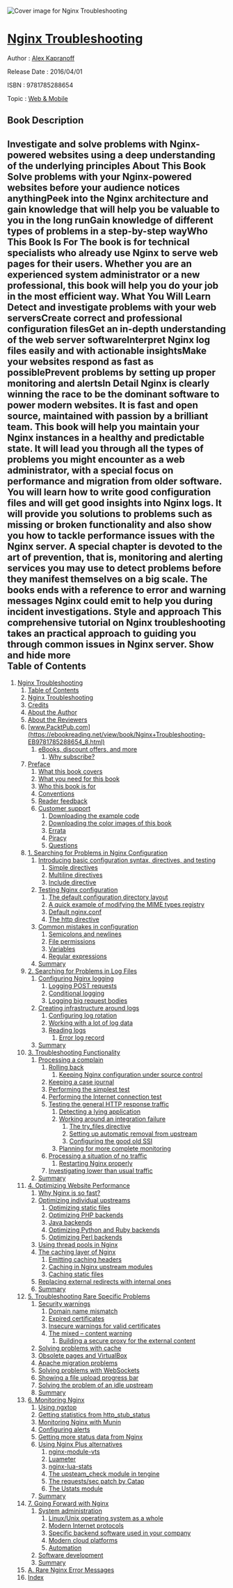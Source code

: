 ![Cover image for Nginx Troubleshooting](https://imgdetail.ebookreading.net/cover/cover/web_mobile/EB9781785288654.jpg)

[Nginx Troubleshooting](https://ebookreading.net/view/book/Nginx+Troubleshooting-EB9781785288654_1.html "Nginx Troubleshooting")
====================================================================================================================

Author : [Alex Kapranoff](https://ebookreading.net/search/author/Alex+Kapranoff)

Release Date : 2016/04/01

ISBN : 9781785288654

Topic : [Web & Mobile](https://ebookreading.net/search/category/web-mobile)

Book Description
-----------------

 Investigate and solve problems with Nginx-powered websites using a deep understanding of the underlying principles
About This Book
Solve problems with your Nginx-powered websites before your audience notices anythingPeek into the Nginx architecture and gain knowledge that will help you be valuable to you in the long runGain knowledge of different types of problems in a step-by-step wayWho This Book Is For
The book is for technical specialists who already use Nginx to serve web pages for their users. Whether you are an experienced system administrator or a new professional, this book will help you do your job in the most efficient way.
What You Will Learn
Detect and investigate problems with your web serversCreate correct and professional configuration filesGet an in-depth understanding of the web server softwareInterpret Nginx log files easily and with actionable insightsMake your websites respond as fast as possiblePrevent problems by setting up proper monitoring and alertsIn Detail
Nginx is clearly winning the race to be the dominant software to power modern websites. It is fast and open source, maintained with passion by a brilliant team. This book will help you maintain your Nginx instances in a healthy and predictable state.
It will lead you through all the types of problems you might encounter as a web administrator, with a special focus on performance and migration from older software.
You will learn how to write good configuration files and will get good insights into Nginx logs. It will provide you solutions to problems such as missing or broken functionality and also show you how to tackle performance issues with the Nginx server. A special chapter is devoted to the art of prevention, that is, monitoring and alerting services you may use to detect problems before they manifest themselves on a big scale. The books ends with a reference to error and warning messages Nginx could emit to help you during incident investigations.
Style and approach 
This comprehensive tutorial on Nginx troubleshooting takes an practical approach to guiding you through common issues in Nginx server.
        Show and hide more                
Table of Contents
-----------------

1. [Nginx Troubleshooting](https://ebookreading.net/view/book/Nginx+Troubleshooting-EB9781785288654_3.html)
    1. [Table of Contents](https://ebookreading.net/view/book/Nginx+Troubleshooting-EB9781785288654_2.html)
    1. [Nginx Troubleshooting](https://ebookreading.net/view/book/Nginx+Troubleshooting-EB9781785288654_4.html)
    1. [Credits](https://ebookreading.net/view/book/Nginx+Troubleshooting-EB9781785288654_5.html)
    1. [About the Author](https://ebookreading.net/view/book/Nginx+Troubleshooting-EB9781785288654_6.html)
    1. [About the Reviewers](https://ebookreading.net/view/book/Nginx+Troubleshooting-EB9781785288654_7.html)
    1. [www.PacktPub.com](https://ebookreading.net/view/book/Nginx+Troubleshooting-EB9781785288654_8.html)
        1. [eBooks, discount offers, and more](https://ebookreading.net/view/book/Nginx+Troubleshooting-EB9781785288654_8.html#ch00lvl1sec01)
            1. [Why subscribe?](https://ebookreading.net/view/book/Nginx+Troubleshooting-EB9781785288654_8.html#ch00lvl2sec01)
    1. [Preface](https://ebookreading.net/view/book/Nginx+Troubleshooting-EB9781785288654_9.html)
        1. [What this book covers](https://ebookreading.net/view/book/Nginx+Troubleshooting-EB9781785288654_9.html#ch00lvl1sec02)
        1. [What you need for this book](https://ebookreading.net/view/book/Nginx+Troubleshooting-EB9781785288654_10.html)
        1. [Who this book is for](https://ebookreading.net/view/book/Nginx+Troubleshooting-EB9781785288654_11.html)
        1. [Conventions](https://ebookreading.net/view/book/Nginx+Troubleshooting-EB9781785288654_12.html)
        1. [Reader feedback](https://ebookreading.net/view/book/Nginx+Troubleshooting-EB9781785288654_13.html)
        1. [Customer support](https://ebookreading.net/view/book/Nginx+Troubleshooting-EB9781785288654_14.html)
            1. [Downloading the example code](https://ebookreading.net/view/book/Nginx+Troubleshooting-EB9781785288654_14.html#ch00lvl2sec02)
            1. [Downloading the color images of this book](https://ebookreading.net/view/book/Nginx+Troubleshooting-EB9781785288654_14.html#ch00lvl2sec03)
            1. [Errata](https://ebookreading.net/view/book/Nginx+Troubleshooting-EB9781785288654_14.html#ch00lvl2sec04)
            1. [Piracy](https://ebookreading.net/view/book/Nginx+Troubleshooting-EB9781785288654_14.html#ch00lvl2sec05)
            1. [Questions](https://ebookreading.net/view/book/Nginx+Troubleshooting-EB9781785288654_14.html#ch00lvl2sec06)
    1. [1. Searching for Problems in Nginx Configuration](https://ebookreading.net/view/book/Nginx+Troubleshooting-EB9781785288654_15.html)
        1. [Introducing basic configuration syntax, directives, and testing](https://ebookreading.net/view/book/Nginx+Troubleshooting-EB9781785288654_15.html#ch01lvl1sec08)
            1. [Simple directives](https://ebookreading.net/view/book/Nginx+Troubleshooting-EB9781785288654_15.html#ch01lvl2sec07)
            1. [Multiline directives](https://ebookreading.net/view/book/Nginx+Troubleshooting-EB9781785288654_15.html#ch01lvl2sec08)
            1. [Include directive](https://ebookreading.net/view/book/Nginx+Troubleshooting-EB9781785288654_15.html#ch01lvl2sec09)
        1. [Testing Nginx configuration](https://ebookreading.net/view/book/Nginx+Troubleshooting-EB9781785288654_16.html)
            1. [The default configuration directory layout](https://ebookreading.net/view/book/Nginx+Troubleshooting-EB9781785288654_16.html#ch01lvl2sec10)
            1. [A quick example of modifying the MIME types registry](https://ebookreading.net/view/book/Nginx+Troubleshooting-EB9781785288654_16.html#ch01lvl2sec11)
            1. [Default nginx.conf](https://ebookreading.net/view/book/Nginx+Troubleshooting-EB9781785288654_16.html#ch01lvl2sec12)
            1. [The http directive](https://ebookreading.net/view/book/Nginx+Troubleshooting-EB9781785288654_16.html#ch01lvl2sec13)
        1. [Common mistakes in configuration](https://ebookreading.net/view/book/Nginx+Troubleshooting-EB9781785288654_17.html)
            1. [Semicolons and newlines](https://ebookreading.net/view/book/Nginx+Troubleshooting-EB9781785288654_17.html#ch01lvl2sec14)
            1. [File permissions](https://ebookreading.net/view/book/Nginx+Troubleshooting-EB9781785288654_17.html#ch01lvl2sec15)
            1. [Variables](https://ebookreading.net/view/book/Nginx+Troubleshooting-EB9781785288654_17.html#ch01lvl2sec16)
            1. [Regular expressions](https://ebookreading.net/view/book/Nginx+Troubleshooting-EB9781785288654_17.html#ch01lvl2sec17)
        1. [Summary](https://ebookreading.net/view/book/Nginx+Troubleshooting-EB9781785288654_18.html)
    1. [2. Searching for Problems in Log Files](https://ebookreading.net/view/book/Nginx+Troubleshooting-EB9781785288654_19.html)
        1. [Configuring Nginx logging](https://ebookreading.net/view/book/Nginx+Troubleshooting-EB9781785288654_19.html#ch02lvl1sec12)
            1. [Logging POST requests](https://ebookreading.net/view/book/Nginx+Troubleshooting-EB9781785288654_19.html#ch02lvl2sec18)
            1. [Conditional logging](https://ebookreading.net/view/book/Nginx+Troubleshooting-EB9781785288654_19.html#ch02lvl2sec19)
            1. [Logging big request bodies](https://ebookreading.net/view/book/Nginx+Troubleshooting-EB9781785288654_19.html#ch02lvl2sec20)
        1. [Creating infrastructure around logs](https://ebookreading.net/view/book/Nginx+Troubleshooting-EB9781785288654_20.html)
            1. [Configuring log rotation](https://ebookreading.net/view/book/Nginx+Troubleshooting-EB9781785288654_20.html#ch02lvl2sec21)
            1. [Working with a lot of log data](https://ebookreading.net/view/book/Nginx+Troubleshooting-EB9781785288654_20.html#ch02lvl2sec22)
            1. [Reading logs](https://ebookreading.net/view/book/Nginx+Troubleshooting-EB9781785288654_20.html#ch02lvl2sec23)
                1. [Error log record](https://ebookreading.net/view/book/Nginx+Troubleshooting-EB9781785288654_20.html#ch02lvl3sec01)
        1. [Summary](https://ebookreading.net/view/book/Nginx+Troubleshooting-EB9781785288654_21.html)
    1. [3. Troubleshooting Functionality](https://ebookreading.net/view/book/Nginx+Troubleshooting-EB9781785288654_22.html)
        1. [Processing a complain](https://ebookreading.net/view/book/Nginx+Troubleshooting-EB9781785288654_22.html#ch03lvl1sec15)
            1. [Rolling back](https://ebookreading.net/view/book/Nginx+Troubleshooting-EB9781785288654_22.html#ch03lvl2sec24)
                1. [Keeping Nginx configuration under source control](https://ebookreading.net/view/book/Nginx+Troubleshooting-EB9781785288654_22.html#ch03lvl3sec02)
            1. [Keeping a case journal](https://ebookreading.net/view/book/Nginx+Troubleshooting-EB9781785288654_22.html#ch03lvl2sec25)
            1. [Performing the simplest test](https://ebookreading.net/view/book/Nginx+Troubleshooting-EB9781785288654_22.html#ch03lvl2sec26)
            1. [Performing the Internet connection test](https://ebookreading.net/view/book/Nginx+Troubleshooting-EB9781785288654_22.html#ch03lvl2sec27)
            1. [Testing the general HTTP response traffic](https://ebookreading.net/view/book/Nginx+Troubleshooting-EB9781785288654_22.html#ch03lvl2sec28)
                1. [Detecting a lying application](https://ebookreading.net/view/book/Nginx+Troubleshooting-EB9781785288654_22.html#ch03lvl3sec03)
                1. [Working around an integration failure](https://ebookreading.net/view/book/Nginx+Troubleshooting-EB9781785288654_22.html#ch03lvl3sec04)
                    1. [The try_files directive](https://ebookreading.net/view/book/Nginx+Troubleshooting-EB9781785288654_22.html#ch03lvl4sec01)
                    1. [Setting up automatic removal from upstream](https://ebookreading.net/view/book/Nginx+Troubleshooting-EB9781785288654_22.html#ch03lvl4sec02)
                    1. [Configuring the good old SSI](https://ebookreading.net/view/book/Nginx+Troubleshooting-EB9781785288654_22.html#ch03lvl4sec03)
                1. [Planning for more complete monitoring](https://ebookreading.net/view/book/Nginx+Troubleshooting-EB9781785288654_22.html#ch03lvl3sec05)
            1. [Processing a situation of no traffic](https://ebookreading.net/view/book/Nginx+Troubleshooting-EB9781785288654_22.html#ch03lvl2sec29)
                1. [Restarting Nginx properly](https://ebookreading.net/view/book/Nginx+Troubleshooting-EB9781785288654_22.html#ch03lvl3sec06)
            1. [Investigating lower than usual traffic](https://ebookreading.net/view/book/Nginx+Troubleshooting-EB9781785288654_22.html#ch03lvl2sec30)
        1. [Summary](https://ebookreading.net/view/book/Nginx+Troubleshooting-EB9781785288654_23.html)
    1. [4. Optimizing Website Performance](https://ebookreading.net/view/book/Nginx+Troubleshooting-EB9781785288654_24.html)
        1. [Why Nginx is so fast?](https://ebookreading.net/view/book/Nginx+Troubleshooting-EB9781785288654_24.html#ch04lvl1sec17)
        1. [Optimizing individual upstreams](https://ebookreading.net/view/book/Nginx+Troubleshooting-EB9781785288654_25.html)
            1. [Optimizing static files](https://ebookreading.net/view/book/Nginx+Troubleshooting-EB9781785288654_25.html#ch04lvl2sec31)
            1. [Optimizing PHP backends](https://ebookreading.net/view/book/Nginx+Troubleshooting-EB9781785288654_25.html#ch04lvl2sec32)
            1. [Java backends](https://ebookreading.net/view/book/Nginx+Troubleshooting-EB9781785288654_25.html#ch04lvl2sec33)
            1. [Optimizing Python and Ruby backends](https://ebookreading.net/view/book/Nginx+Troubleshooting-EB9781785288654_25.html#ch04lvl2sec34)
            1. [Optimizing Perl backends](https://ebookreading.net/view/book/Nginx+Troubleshooting-EB9781785288654_25.html#ch04lvl2sec35)
        1. [Using thread pools in Nginx](https://ebookreading.net/view/book/Nginx+Troubleshooting-EB9781785288654_26.html)
        1. [The caching layer of Nginx](https://ebookreading.net/view/book/Nginx+Troubleshooting-EB9781785288654_27.html)
            1. [Emitting caching headers](https://ebookreading.net/view/book/Nginx+Troubleshooting-EB9781785288654_27.html#ch04lvl2sec36)
            1. [Caching in Nginx upstream modules](https://ebookreading.net/view/book/Nginx+Troubleshooting-EB9781785288654_27.html#ch04lvl2sec37)
            1. [Caching static files](https://ebookreading.net/view/book/Nginx+Troubleshooting-EB9781785288654_27.html#ch04lvl2sec38)
        1. [Replacing external redirects with internal ones](https://ebookreading.net/view/book/Nginx+Troubleshooting-EB9781785288654_28.html)
        1. [Summary](https://ebookreading.net/view/book/Nginx+Troubleshooting-EB9781785288654_29.html)
    1. [5. Troubleshooting Rare Specific Problems](https://ebookreading.net/view/book/Nginx+Troubleshooting-EB9781785288654_30.html)
        1. [Security warnings](https://ebookreading.net/view/book/Nginx+Troubleshooting-EB9781785288654_30.html#ch05lvl1sec23)
            1. [Domain name mismatch](https://ebookreading.net/view/book/Nginx+Troubleshooting-EB9781785288654_30.html#ch05lvl2sec39)
            1. [Expired certificates](https://ebookreading.net/view/book/Nginx+Troubleshooting-EB9781785288654_30.html#ch05lvl2sec40)
            1. [Insecure warnings for valid certificates](https://ebookreading.net/view/book/Nginx+Troubleshooting-EB9781785288654_30.html#ch05lvl2sec41)
            1. [The mixed – content warning](https://ebookreading.net/view/book/Nginx+Troubleshooting-EB9781785288654_30.html#ch05lvl2sec42)
                1. [Building a secure proxy for the external content](https://ebookreading.net/view/book/Nginx+Troubleshooting-EB9781785288654_30.html#ch05lvl3sec07)
        1. [Solving problems with cache](https://ebookreading.net/view/book/Nginx+Troubleshooting-EB9781785288654_31.html)
        1. [Obsolete pages and VirtualBox](https://ebookreading.net/view/book/Nginx+Troubleshooting-EB9781785288654_32.html)
        1. [Apache migration problems](https://ebookreading.net/view/book/Nginx+Troubleshooting-EB9781785288654_33.html)
        1. [Solving problems with WebSockets](https://ebookreading.net/view/book/Nginx+Troubleshooting-EB9781785288654_34.html)
        1. [Showing a file upload progress bar](https://ebookreading.net/view/book/Nginx+Troubleshooting-EB9781785288654_35.html)
        1. [Solving the problem of an idle upstream](https://ebookreading.net/view/book/Nginx+Troubleshooting-EB9781785288654_36.html)
        1. [Summary](https://ebookreading.net/view/book/Nginx+Troubleshooting-EB9781785288654_37.html)
    1. [6. Monitoring Nginx](https://ebookreading.net/view/book/Nginx+Troubleshooting-EB9781785288654_38.html)
        1. [Using ngxtop](https://ebookreading.net/view/book/Nginx+Troubleshooting-EB9781785288654_38.html#ch06lvl1sec31)
        1. [Getting statistics from http_stub_status](https://ebookreading.net/view/book/Nginx+Troubleshooting-EB9781785288654_39.html)
        1. [Monitoring Nginx with Munin](https://ebookreading.net/view/book/Nginx+Troubleshooting-EB9781785288654_40.html)
        1. [Configuring alerts](https://ebookreading.net/view/book/Nginx+Troubleshooting-EB9781785288654_41.html)
        1. [Getting more status data from Nginx](https://ebookreading.net/view/book/Nginx+Troubleshooting-EB9781785288654_42.html)
        1. [Using Nginx Plus alternatives](https://ebookreading.net/view/book/Nginx+Troubleshooting-EB9781785288654_43.html)
            1. [nginx-module-vts](https://ebookreading.net/view/book/Nginx+Troubleshooting-EB9781785288654_43.html#ch06lvl2sec43)
            1. [Luameter](https://ebookreading.net/view/book/Nginx+Troubleshooting-EB9781785288654_43.html#ch06lvl2sec44)
            1. [nginx-lua-stats](https://ebookreading.net/view/book/Nginx+Troubleshooting-EB9781785288654_43.html#ch06lvl2sec45)
            1. [The upsteam_check module in tengine](https://ebookreading.net/view/book/Nginx+Troubleshooting-EB9781785288654_43.html#ch06lvl2sec46)
            1. [The requests/sec patch by Catap](https://ebookreading.net/view/book/Nginx+Troubleshooting-EB9781785288654_43.html#ch06lvl2sec47)
            1. [The Ustats module](https://ebookreading.net/view/book/Nginx+Troubleshooting-EB9781785288654_43.html#ch06lvl2sec48)
        1. [Summary](https://ebookreading.net/view/book/Nginx+Troubleshooting-EB9781785288654_44.html)
    1. [7. Going Forward with Nginx](https://ebookreading.net/view/book/Nginx+Troubleshooting-EB9781785288654_45.html)
        1. [System administration](https://ebookreading.net/view/book/Nginx+Troubleshooting-EB9781785288654_45.html#ch07lvl1sec38)
            1. [Linux/Unix operating system as a whole](https://ebookreading.net/view/book/Nginx+Troubleshooting-EB9781785288654_45.html#ch07lvl2sec49)
            1. [Modern Internet protocols](https://ebookreading.net/view/book/Nginx+Troubleshooting-EB9781785288654_45.html#ch07lvl2sec50)
            1. [Specific backend software used in your company](https://ebookreading.net/view/book/Nginx+Troubleshooting-EB9781785288654_45.html#ch07lvl2sec51)
            1. [Modern cloud platforms](https://ebookreading.net/view/book/Nginx+Troubleshooting-EB9781785288654_45.html#ch07lvl2sec52)
            1. [Automation](https://ebookreading.net/view/book/Nginx+Troubleshooting-EB9781785288654_45.html#ch07lvl2sec53)
        1. [Software development](https://ebookreading.net/view/book/Nginx+Troubleshooting-EB9781785288654_46.html)
        1. [Summary](https://ebookreading.net/view/book/Nginx+Troubleshooting-EB9781785288654_47.html)
    1. [A. Rare Nginx Error Messages](https://ebookreading.net/view/book/Nginx+Troubleshooting-EB9781785288654_48.html)
    1. [Index](https://ebookreading.net/view/book/Nginx+Troubleshooting-EB9781785288654_49.html)

